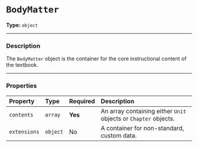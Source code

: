 # `BodyMatter`

**Type:** `object`

---

### Description

The `BodyMatter` object is the container for the core instructional content of the textbook.

---

### Properties

| Property | Type | Required | Description |
| :--- | :--- | :--- | :--- |
| `contents` | `array` | **Yes** | An array containing either `Unit` objects or `Chapter` objects. |
| `extensions` | `object` | No | A container for non-standard, custom data. |